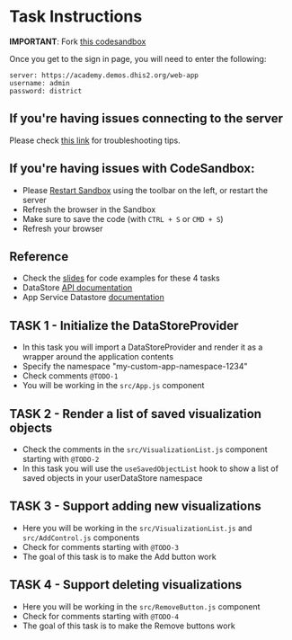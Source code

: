 # Task Instructions 

**IMPORTANT**: Fork [this codesandbox](https://githubbox.com/dhis2/academy-web-app-dev-2021/tree/main/workshop-2/02-generic-dhis2-apps/datastore)

Once you get to the sign in page, you will need to enter the following:

```
server: https://academy.demos.dhis2.org/web-app
username: admin
password: district
```

## If you're having issues connecting to the server

Please check [this link](https://github.com/dhis2/academy-web-app-dev-2021/blob/main/resources/DEBUG.md#if-youre-using-chrome) for troubleshooting tips. 

## If you're having issues with CodeSandbox: 

- Please [Restart Sandbox](https://github.com/dhis2/academy-web-app-dev-2021/blob/main/resources/CODESANDBOX.md) using the toolbar on the left, or restart the server 
- Refresh the browser in the Sandbox
- Make sure to save the code (with `CTRL + S` or `CMD + S`)
- Refresh your browser 

## Reference

- Check the [slides](https://docs.google.com/presentation/d/1OHwNn4TABl4dRoTTAAmyDw3GQo41HGgmAZ4MaTzbTmo/edit?usp=sharing) for code examples for these 4 tasks
- DataStore [API documentation]()
- App Service Datastore [documentation](https://github.com/dhis2/app-service-datastore) 

## TASK 1 - Initialize the DataStoreProvider

- In this task you will import a DataStoreProvider and render it as a wrapper around the application contents
- Specify the namespace "my-custom-app-namespace-1234"
- Check comments `@TODO-1`
- You will be working in the `src/App.js` component 

## TASK 2 - Render a list of saved visualization objects 

- Check the comments in the `src/VisualizationList.js` component starting with `@TODO-2`
- In this task you will use the `useSavedObjectList` hook to show a list of saved objects in your userDataStore namespace

## TASK 3 - Support adding new visualizations

- Here you will be working in the `src/VisualizationList.js` and `src/AddControl.js` components 
- Check for comments starting with `@TODO-3`
- The goal of this task is to make the Add button work

## TASK 4 - Support deleting visualizations

- Here you will be working in the `src/RemoveButton.js` component
- Check for comments starting with `@TODO-4`
- The goal of this task is to make the Remove buttons work




